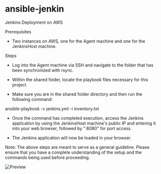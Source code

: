 # ansible-jenkin

Jenkins Deployment on AWS

Prerequisites

- Two instances on AWS, one for the Agent machine and one for the JenkinsHost machine.

Steps

- Log into the Agent machine via SSH and navigate to the folder that has been synchronized with rsync.

- Within the shared folder, locate the playbook files necessary for this project.

- Make sure you are in the shared folder directory and then run the following command:

ansible-playbook -v jenkins.yml -i inventory.txt

- Once the command has completed execution, access the Jenkins application by using the JenkinsHost machine's public IP and entering it into your web browser, followed by ":8080" for port access.

- The Jenkins application will now be loaded in your browser.

Note: The above steps are meant to serve as a general guideline. Please ensure that you have a complete understanding of the setup and the commands being used before proceeding.

![Preview](./media/ansible.gif)